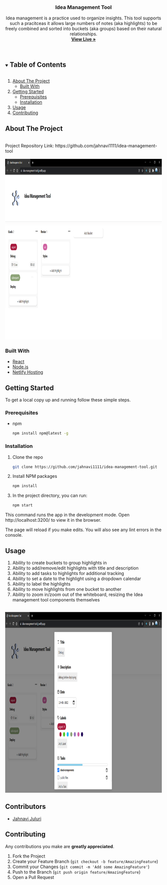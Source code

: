 <!-- # Idea Management Tool -->
<br />
<p align="center">
  <h3 align="center">Idea Management Tool</h3>
  <p align="center">
   Idea management is a practice used to organize insights. This tool supports such a pracitceas it allows large numbers of notes (aka highlights) to be freely combined and sorted into buckets (aka groups) based on their natural relationships.
    <br />
    <a href="https://idea-management-tool-jj.netlify.app/"><strong>View Live »</strong></a>
    <br />
    <br />
  </p>
</p>



<!-- TABLE OF CONTENTS -->
<details open="open">
  <summary><h2 style="display: inline-block">Table of Contents</h2></summary>
  <ol>
    <li>
      <a href="#about-the-project">About The Project</a>
      <ul>
        <li><a href="#built-with">Built With</a></li>
      </ul>
    </li>
    <li>
      <a href="#getting-started">Getting Started</a>
      <ul>
        <li><a href="#prerequisites">Prerequisites</a></li>
        <li><a href="#installation">Installation</a></li>
      </ul>
    </li>
    <li><a href="#usage">Usage</a></li>
    <li><a href="#contributing">Contributing</a></li>
  </ol>
</details>



<!-- ABOUT THE PROJECT -->
## About The Project
<br/>
Project Repository Link: https://github.com/jahnavi1111/idea-management-tool
<br/>
<br/>
<img src="public\sample image.png" alt="Logo" width="1200" height="580">


### Built With

* [React](https://reactjs.org/)
* [Node.js](https://nodejs.dev/)
* [Netlify Hosting](https://www.netlify.com/)



<!-- GETTING STARTED -->
## Getting Started

To get a local copy up and running follow these simple steps.

### Prerequisites

* npm
  ```sh
  npm install npm@latest -g
  ```

### Installation

1. Clone the repo
   ```sh
   git clone https://github.com/jahnavi1111/idea-management-tool.git
   ```
2. Install NPM packages
   ```sh
   npm install
   ```
3. In the project directory, you can run:
   ```sh
   npm start
   ```
   
This command runs the app in the development mode.
Open http://localhost:3200/ to view it in the browser.

The page will reload if you make edits.
You will also see any lint errors in the console.


<!-- USAGE EXAMPLES -->
## Usage

1. Ability to create buckets to group highlights in
2. Ability to add/remove/edit highlights with title and description
3. Ability to add tasks to highlights for additional tracking
4. Ability to set a date to the highlight using a dropdown calendar
5. Ability to label the highlights
6. Ability to move highlights from one bucket to another
7. Ability to zoom in/zoom out of the whiteboard, resizing the Idea management tool components themselves

<br/>
<img src="public\usage image.png" alt="Logo" width="1200" height="580">



<!-- CONTRIBUTORS -->
## Contributors
* [Jahnavi Juluri](https://github.com/jahnavi1111)



<!-- CONTRIBUTING -->
## Contributing
Any contributions you make are **greatly appreciated**.

1. Fork the Project
2. Create your Feature Branch (`git checkout -b feature/AmazingFeature`)
3. Commit your Changes (`git commit -m 'Add some AmazingFeature'`)
4. Push to the Branch (`git push origin feature/AmazingFeature`)
5. Open a Pull Request



<!-- MARKDOWN LINKS & IMAGES -->
<!-- https://www.markdownguide.org/basic-syntax/#reference-style-links -->
[contributors-shield]: https://img.shields.io/github/contributors/github_username/repo.svg?style=for-the-badge
[contributors-url]: https://github.com/github_username/repo/graphs/contributors
[forks-shield]: https://img.shields.io/github/forks/github_username/repo.svg?style=for-the-badge
[forks-url]: https://github.com/github_username/repo/network/members
[stars-shield]: https://img.shields.io/github/stars/github_username/repo.svg?style=for-the-badge
[stars-url]: https://github.com/github_username/repo/stargazers
[issues-shield]: https://img.shields.io/github/issues/github_username/repo.svg?style=for-the-badge
[issues-url]: https://github.com/github_username/repo/issues
[license-shield]: https://img.shields.io/github/license/github_username/repo.svg?style=for-the-badge
[license-url]: https://github.com/github_username/repo/blob/master/LICENSE.txt
[linkedin-shield]: https://img.shields.io/badge/-LinkedIn-black.svg?style=for-the-badge&logo=linkedin&colorB=555
[linkedin-url]: https://linkedin.com/in/github_username

